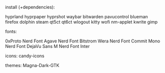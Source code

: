 install (+dependencies):

hyprland
hyprpaper
hyprshot
waybar
bitwarden
pavucontrol
blueman
firefox
dolphin
steam
qt5ct
qt6ct
wlogout
kitty
wofi
nm-applet
kwrite
gimp

fonts:

0xProto Nerd Font
Agave Nerd Font
Bitstrom Wera Nerd Font
Commit Mono Nerd Font
DejaVu Sans M Nerd Font
Inter

icons:
candy-icons

themes:
Magna-Dark-GTK
